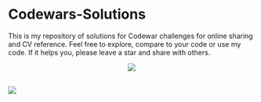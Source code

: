 # Codewars-Solutions
This is my repository of solutions for Codewar challenges for online sharing and CV reference. Feel free to explore, compare to your code or use my code. If it helps you, please leave a star and share with others.

<p align="center">
  <img src="https://www.codewars.com/users/DiracSpace/badges/large"></img>
 </p>

<br>

<a href="https://github.com/anuraghazra/github-readme-stats">
  <img align="center" src="https://github-readme-stats.vercel.app/api/top-langs/?username=DiracSpace&theme=vue-dark" />
</a>
